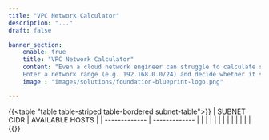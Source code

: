 ```yaml
---
title: "VPC Network Calculator"
description: "..."
draft: false

banner_section:
    enable: true
    title: "VPC Network Calculator"
    content: "Even a cloud network engineer can struggle to calculate subnets by hand. This calculator is tailored to support you when defining your AWS network architecture.<br><br>
    Enter a network range (e.g. 192.168.0.0/24) and decide whether it should be divided evenly by cidr (e.g. 26) or variably (e.g. 26,26,28,28)."
    image : "images/solutions/foundation-blueprint-logo.png"

---
```


{{<table "table table-striped table-bordered subnet-table">}}
| SUBNET CIDR | AVAILABLE HOSTS |
| ------------- | ------------- |
|  |  |
|  |  |
|  |  |
|  |  |
{{</table>}}